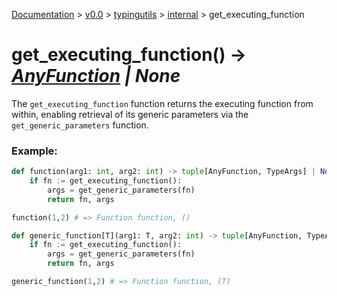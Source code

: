 [Documentation](/docs/documentation.md) >
 [v0.0](/docs/0.0/version.md) >
  [typingutils](/docs/0.0/typingutils/module.md) >
   [internal](/docs/0.0/typingutils/internal/module.md) >
    get_executing_function

# get_executing_function() -> _[AnyFunction](../any_function.md) | None_

The `get_executing_function` function returns the executing function from within, enabling retrieval of its generic parameters via the `get_generic_parameters` function.

### Example:
```python
def function(arg1: int, arg2: int) -> tuple[AnyFunction, TypeArgs] | None:
    if fn := get_executing_function():
        args = get_generic_parameters(fn)
        return fn, args

function(1,2) # => Function function, ()

def generic_function[T](arg1: T, arg2: int) -> tuple[AnyFunction, TypeArgs] | None:
    if fn := get_executing_function():
        args = get_generic_parameters(fn)
        return fn, args

generic_function(1,2) # => Function function, (T)
```
